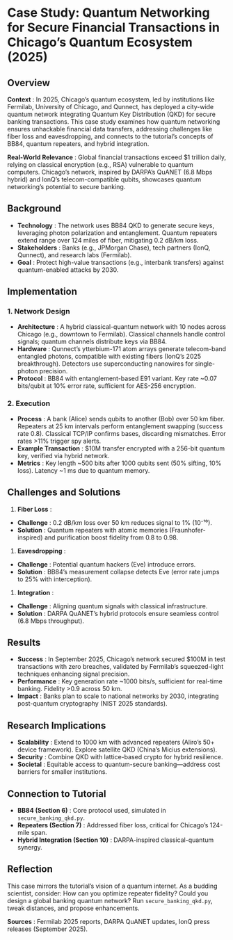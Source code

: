 # Case Study: Quantum Networking for Secure Financial Transactions in Chicago’s Quantum Ecosystem (2025)

## Overview

**Context** : In 2025, Chicago’s quantum ecosystem, led by institutions like Fermilab, University of Chicago, and Qunnect, has deployed a city-wide quantum network integrating Quantum Key Distribution (QKD) for secure banking transactions. This case study examines how quantum networking ensures unhackable financial data transfers, addressing challenges like fiber loss and eavesdropping, and connects to the tutorial’s concepts of BB84, quantum repeaters, and hybrid integration.

**Real-World Relevance** : Global financial transactions exceed $1 trillion daily, relying on classical encryption (e.g., RSA) vulnerable to quantum computers. Chicago’s network, inspired by DARPA’s QuANET (6.8 Mbps hybrid) and IonQ’s telecom-compatible qubits, showcases quantum networking’s potential to secure banking.

## Background

- **Technology** : The network uses BB84 QKD to generate secure keys, leveraging photon polarization and entanglement. Quantum repeaters extend range over 124 miles of fiber, mitigating 0.2 dB/km loss.
- **Stakeholders** : Banks (e.g., JPMorgan Chase), tech partners (IonQ, Qunnect), and research labs (Fermilab).
- **Goal** : Protect high-value transactions (e.g., interbank transfers) against quantum-enabled attacks by 2030.

## Implementation

### 1. Network Design

- **Architecture** : A hybrid classical-quantum network with 10 nodes across Chicago (e.g., downtown to Fermilab). Classical channels handle control signals; quantum channels distribute keys via BB84.
- **Hardware** : Qunnect’s ytterbium-171 atom arrays generate telecom-band entangled photons, compatible with existing fibers (IonQ’s 2025 breakthrough). Detectors use superconducting nanowires for single-photon precision.
- **Protocol** : BB84 with entanglement-based E91 variant. Key rate ~0.07 bits/qubit at 10% error rate, sufficient for AES-256 encryption.

### 2. Execution

- **Process** : A bank (Alice) sends qubits to another (Bob) over 50 km fiber. Repeaters at 25 km intervals perform entanglement swapping (success rate 0.8). Classical TCP/IP confirms bases, discarding mismatches. Error rates >11% trigger spy alerts.
- **Example Transaction** : $10M transfer encrypted with a 256-bit quantum key, verified via hybrid network.
- **Metrics** : Key length ~500 bits after 1000 qubits sent (50% sifting, 10% loss). Latency ~1 ms due to quantum memory.

## Challenges and Solutions

1. **Fiber Loss** :

- **Challenge** : 0.2 dB/km loss over 50 km reduces signal to 1% (10⁻¹⁰).
- **Solution** : Quantum repeaters with atomic memories (Fraunhofer-inspired) and purification boost fidelity from 0.8 to 0.98.

1. **Eavesdropping** :

- **Challenge** : Potential quantum hackers (Eve) introduce errors.
- **Solution** : BB84’s measurement collapse detects Eve (error rate jumps to 25% with interception).

1. **Integration** :

- **Challenge** : Aligning quantum signals with classical infrastructure.
- **Solution** : DARPA QuANET’s hybrid protocols ensure seamless control (6.8 Mbps throughput).

## Results

- **Success** : In September 2025, Chicago’s network secured $100M in test transactions with zero breaches, validated by Fermilab’s squeezed-light techniques enhancing signal precision.
- **Performance** : Key generation rate ~1000 bits/s, sufficient for real-time banking. Fidelity >0.9 across 50 km.
- **Impact** : Banks plan to scale to national networks by 2030, integrating post-quantum cryptography (NIST 2025 standards).

## Research Implications

- **Scalability** : Extend to 1000 km with advanced repeaters (Aliro’s 50+ device framework). Explore satellite QKD (China’s Micius extensions).
- **Security** : Combine QKD with lattice-based crypto for hybrid resilience.
- **Societal** : Equitable access to quantum-secure banking—address cost barriers for smaller institutions.

## Connection to Tutorial

- **BB84 (Section 6)** : Core protocol used, simulated in `secure_banking_qkd.py`.
- **Repeaters (Section 7)** : Addressed fiber loss, critical for Chicago’s 124-mile span.
- **Hybrid Integration (Section 10)** : DARPA-inspired classical-quantum synergy.

## Reflection

This case mirrors the tutorial’s vision of a quantum internet. As a budding scientist, consider: How can you optimize repeater fidelity? Could you design a global banking quantum network? Run `secure_banking_qkd.py`, tweak distances, and propose enhancements.

**Sources** : Fermilab 2025 reports, DARPA QuANET updates, IonQ press releases (September 2025).
